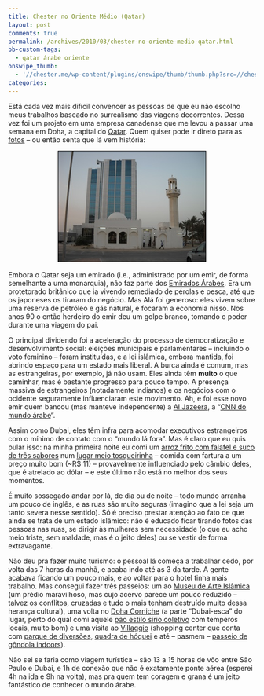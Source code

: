 ```yaml
---
title: Chester no Oriente Médio (Qatar)
layout: post
comments: true
permalink: /archives/2010/03/chester-no-oriente-medio-qatar.html
bb-custom-tags:
  - qatar árabe oriente
onswipe_thumb:
  - '//chester.me/wp-content/plugins/onswipe/thumb/thumb.php?src=//chester.me/wp-content/uploads/2010/03/qatar.jpg&amp;w=600&amp;h=800&amp;zc=1&amp;q=75&amp;f=0'
categories:
---
```

Está cada vez mais difícil convencer as pessoas de que eu não escolho meus trabalhos baseado no surrealismo das viagens decorrentes. Dessa vez foi um projeto em uma empresa canadense que me levou a passar uma semana em Doha, a capital do [Qatar][1]. Quem quiser pode ir direto para as [fotos][2] &#8211; ou então senta que lá vem história:

<p style="text-align: center">
  <a href="http://www.flickr.com/photos/chesterbr/4395389176/in/set-72157623526482518/"><img class="aligncenter" style="border: 1px solid black" src="/wp-content/uploads/2010/03/qatar.jpg" alt="Mesquita em frente ao prédio moderno" width="300" height="225" /></a>
</p>

Embora o Qatar seja um emirado (i.e., administrado por um emir, de forma semelhante a uma monarquia), não faz parte dos [Emirados Árabes][3]. Era um protetorado britânico que ia vivendo remediado de pérolas e pesca, até que os japoneses os tiraram do negócio. Mas Alá foi generoso: eles vivem sobre uma reserva de petróleo e gás natural, e focaram a economia nisso. Nos anos 90 o então herdeiro do emir deu um golpe branco, tomando o poder durante uma viagem do pai.

O principal dividendo foi a aceleração do processo de democratização e desenvolvimento social: eleições municipais e parlamentares &#8211; incluindo o voto feminino &#8211; foram instituídas, e a lei islâmica, embora mantida, foi abrindo espaço para um estado mais liberal. A burca ainda é comum, mas as estrangeiras, por exemplo, já não usam. Eles ainda têm **muito** o que caminhar, mas é bastante progresso para pouco tempo. A presença massiva de estrangeiros (notadamente indianos) e os negócios com o ocidente seguramente influenciaram este movimento. Ah, e foi esse novo emir quem bancou (mas manteve independente) a [Al Jazeera][4], a &#8220;[CNN do mundo árabe][5]&#8220;.

Assim como Dubai, eles têm infra para acomodar executivos estrangeiros com o mínimo de contato com o &#8220;mundo lá fora&#8221;. Mas é claro que eu quis pular isso: na minha primeira noite eu comi um [arroz frito com falafel e suco de três sabores][6] num [lugar meio tosqueirinha][7] &#8211; comida com fartura a um preço muito bom (~R$ 11) &#8211; provavelmente influenciado pelo câmbio deles, que é atrelado ao dólar &#8211; e este último não está no melhor dos seus momentos.

É muito sossegado andar por lá, de dia ou de noite &#8211; todo mundo arranha um pouco de inglês, e as ruas são muito seguras (imagino que a lei seja um tanto severa nesse sentido). Só é preciso prestar atenção ao fato de que ainda se trata de um estado islâmico: não é educado ficar tirando fotos das pessoas nas ruas, se dirigir às mulheres sem necessidade (o que eu acho meio triste, sem maldade, mas é o jeito deles) ou se vestir de forma extravagante.

Não deu pra fazer muito turismo: o pessoal lá começa a trabalhar cedo, por volta das 7 horas da manhã, e acaba indo até as 3 da tarde. A gente acabava ficando um pouco mais, e ao voltar para o hotel tinha mais trabalho. Mas consegui fazer três passeios: um ao [Museu de Arte Islâmica][8] (um prédio maravilhoso, mas cujo acervo parece um pouco reduzido &#8211; talvez os conflitos, cruzadas e tudo o mais tenham destruído muito dessa herança cultural), uma volta no [Doha Corniche][9] (a parte &#8220;Dubai-esca&#8221; do lugar, perto do qual comi aquele [pão estilo sírio coletivo][10] com temperos locais, muito bom) e uma visita ao [Villaggio][11] (shopping center que conta com [parque de diversões][12], [quadra de hóquei][13] e até &#8211; pasmem &#8211; [passeio de gôndola indoors][13]).

Não sei se faria como viagem turística &#8211; são 13 a 15 horas de vôo entre São Paulo e Dubai, e 1h de conexão que não é exatamente ponte aérea (esperei 4h na ida e 9h na volta), mas pra quem tem coragem e grana é um jeito fantástico de conhecer o mundo árabe.

 [1]: http://pt.wikipedia.org/wiki/Qatar
 [2]: http://www.flickr.com/photos/chesterbr/sets/72157623526482518/
 [3]: http://pt.wikipedia.org/wiki/Emirados_%C3%81rabes_Unidos
 [4]: http://english.aljazeera.net/
 [5]: http://towardfreedom.com/home/content/view/1599/1/
 [6]: http://www.flickr.com/photos/chesterbr/4395391720/in/set-72157623526482518/
 [7]: http://www.flickr.com/photos/chesterbr/4394624183/in/set-72157623526482518/
 [8]: http://www.qma.com.qa/eng/index.php/qma/collections/1
 [9]: http://www.qatarliving.com/files/20080815221100_cornpanhdr12smaller.jpg
 [10]: http://www.flickr.com/photos/chesterbr/4394634543/in/set-72157623526482518/
 [11]: http://villaggioqatar.com/
 [12]: http://www.flickr.com/photos/chesterbr/4395425508/in/set-72157623526482518/
 [13]: http://www.flickr.com/photos/chesterbr/4394654227/in/set-72157623526482518/

